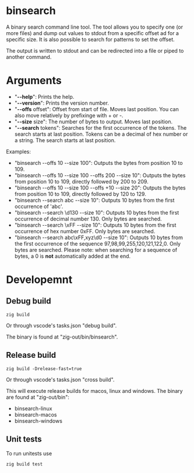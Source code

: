 # binsearch

A binary search command line tool.
The tool allows you to specify one (or more files) and dump out values to stdout from a specific offset ad for a specific size.
It is also possible to search for patterns to set the offset.

The output is written to stdout and can be redirected into a file or piped to another command.



# Arguments

- "**--help**": Prints the help.
- "**--version**": Prints the version number.
- "**--offs** offset": Offset from start of file. Moves last position. You can also move relatively by prefixinge with + or -.
- "**--size** size": The number of bytes to output. Moves last position.
- "**--search** tokens": Searches for the first occurrence of the tokens. The search starts at last position. Tokens can be a decimal of hex number or a string. The search starts at last position.

Examples:
- "binsearch --offs 10 --size 100": Outputs the bytes from position 10 to 109.
- "binsearch --offs 10 --size 100 --offs 200 --size 10": Outputs the bytes from position 10 to 109, directly followed by 200 to 209.
- "binsearch --offs 10 --size 100 --offs +10 --size 20": Outputs the bytes from position 10 to 109, directly followed by 120 to 129.
- "binsearch --search abc --size 10": Outputs 10 bytes from the first occurrence of 'abc'.
- "binsearch --search \d130 --size 10": Outputs 10 bytes from the first occurrence of decimal number 130. Only bytes are searched.
- "binsearch --search \xFF --size 10": Outputs 10 bytes from the first occurrence of hex number 0xFF. Only bytes are searched.
- "binsearch --search abc\xFF,xyz\d0 --size 10": Outputs 10 bytes from the first occurrence of the sequence 97,98,99,255,120,121,122,0. Only bytes are searched.
Please note: when searching for a sequence of bytes, a 0 is **not** automatically added at the end.


# Developemnt

## Debug build

~~~
zig build
~~~

Or through vscode's tasks.json "debug build".

The binary is found at "zig-out/bin/binsearch".


## Release build

~~~
zig build -Drelease-fast=true
~~~

Or through vscode's tasks.json "cross build".

This will execute release builds for macos, linux and windows.
The binary are found at "zig-out/bin":
- binsearch-linux
- binsearch-macos
- binsearch-windows


## Unit tests

To run unitests use
~~~
zig build test
~~~



